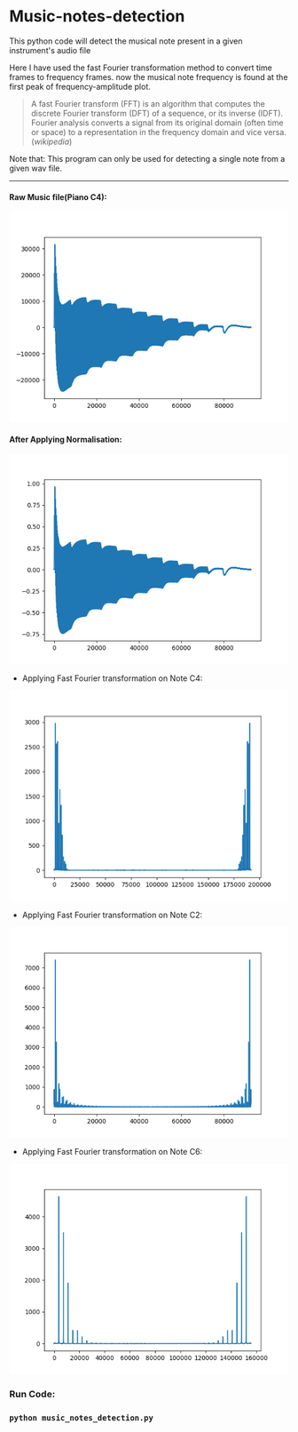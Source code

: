 # Music-notes-detection
This python code will detect the musical note present in a given instrument's audio file

Here I have used the fast Fourier transformation method to convert time frames to frequency frames. 
now the musical note frequency is found at the first peak of frequency-amplitude plot.

>A fast Fourier transform (FFT) is an algorithm that computes the discrete Fourier transform (DFT) of a sequence, or its inverse (IDFT). Fourier analysis converts a signal from its original domain (often time or space) to a representation in the frequency domain and vice versa.
>(*wikipedia*)

Note that: This program can only be used for detecting a single note from a given wav file.
<hr>
<h4> Raw Music file(Piano C4):</h4> 

![alt img](https://github.com/Amagnum/Music-notes-detection/blob/master/img/Pino_C.png)

<h4>After Applying Normalisation:</h4>

![alt img](https://github.com/Amagnum/Music-notes-detection/blob/master/img/Normalise.png)

- Applying Fast Fourier transformation on Note C4:

![alt img](https://github.com/Amagnum/Music-notes-detection/blob/master/img/F_C4.png)
- Applying Fast Fourier transformation on Note C2:

![alt img](https://github.com/Amagnum/Music-notes-detection/blob/master/img/F_C2.png)

- Applying Fast Fourier transformation on Note C6:

![alt img](https://github.com/Amagnum/Music-notes-detection/blob/master/img/F_C6.png)

<h3>Run Code: <h3>

```
python music_notes_detection.py
```
